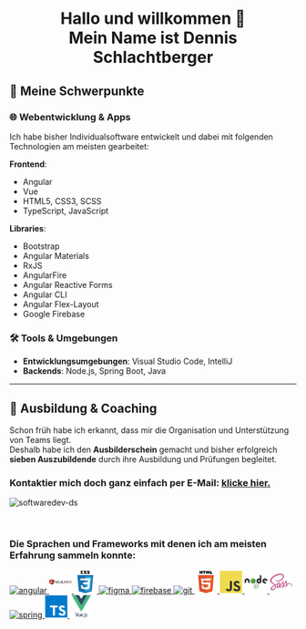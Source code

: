 <h1 align="center">Hallo und willkommen 👋 <br> Mein Name ist Dennis Schlachtberger</h1>


## 💼 Meine Schwerpunkte  

### 🌐 Webentwicklung & Apps  
Ich habe bisher Individualsoftware entwickelt und dabei mit folgenden Technologien am meisten gearbeitet:  

**Frontend**:  
- Angular  
- Vue  
- HTML5, CSS3, SCSS  
- TypeScript, JavaScript  

**Libraries**:  
- Bootstrap  
- Angular Materials  
- RxJS  
- AngularFire  
- Angular Reactive Forms  
- Angular CLI  
- Angular Flex-Layout  
- Google Firebase  

### 🛠️ Tools & Umgebungen  
- **Entwicklungsumgebungen**: Visual Studio Code, IntelliJ  
- **Backends**: Node.js, Spring Boot, Java  

---


## 🌱 Ausbildung & Coaching  

Schon früh habe ich erkannt, dass mir die Organisation und Unterstützung von Teams liegt.  
Deshalb habe ich den **Ausbilderschein** gemacht und bisher erfolgreich **sieben Auszubildende** durch ihre Ausbildung und Prüfungen begleitet.  


<h3 align="left">Kontaktier mich doch ganz einfach per E-Mail: <a href="mailto:d.schlachtberger@outlook.com"> klicke hier.</a></h3>
<p align="left">
</p>


<p align="left"> <img src="https://komarev.com/ghpvc/?username=softwaredev-ds&label=Profile%20views&color=0e75b6&style=flat" alt="softwaredev-ds" /> </p>
<br>
<h3 align="left">Die Sprachen und Frameworks mit denen ich am meisten Erfahrung sammeln konnte:</h3>
<p align="left"> <a href="https://angular.io" target="_blank" rel="noreferrer"> <img src="https://angular.io/assets/images/logos/angular/angular.svg" alt="angular" width="40" height="40"/> </a> <a href="https://angular.io" target="_blank" rel="noreferrer"> <img src="https://raw.githubusercontent.com/devicons/devicon/master/icons/angularjs/angularjs-original-wordmark.svg" alt="angularjs" width="40" height="40"/> </a> <a href="https://www.w3schools.com/css/" target="_blank" rel="noreferrer"> <img src="https://raw.githubusercontent.com/devicons/devicon/master/icons/css3/css3-original-wordmark.svg" alt="css3" width="40" height="40"/> </a> <a href="https://www.figma.com/" target="_blank" rel="noreferrer"> <img src="https://www.vectorlogo.zone/logos/figma/figma-icon.svg" alt="figma" width="40" height="40"/> </a> <a href="https://firebase.google.com/" target="_blank" rel="noreferrer"> <img src="https://www.vectorlogo.zone/logos/firebase/firebase-icon.svg" alt="firebase" width="40" height="40"/> </a> <a href="https://git-scm.com/" target="_blank" rel="noreferrer"> <img src="https://www.vectorlogo.zone/logos/git-scm/git-scm-icon.svg" alt="git" width="40" height="40"/> </a> <a href="https://www.w3.org/html/" target="_blank" rel="noreferrer"> <img src="https://raw.githubusercontent.com/devicons/devicon/master/icons/html5/html5-original-wordmark.svg" alt="html5" width="40" height="40"/> </a> <a href="https://developer.mozilla.org/en-US/docs/Web/JavaScript" target="_blank" rel="noreferrer"> <img src="https://raw.githubusercontent.com/devicons/devicon/master/icons/javascript/javascript-original.svg" alt="javascript" width="40" height="40"/> </a> <a href="https://nodejs.org" target="_blank" rel="noreferrer"> <img src="https://raw.githubusercontent.com/devicons/devicon/master/icons/nodejs/nodejs-original-wordmark.svg" alt="nodejs" width="40" height="40"/> </a> <a href="https://sass-lang.com" target="_blank" rel="noreferrer"> <img src="https://raw.githubusercontent.com/devicons/devicon/master/icons/sass/sass-original.svg" alt="sass" width="40" height="40"/> </a> <a href="https://spring.io/" target="_blank" rel="noreferrer"> <img src="https://www.vectorlogo.zone/logos/springio/springio-icon.svg" alt="spring" width="40" height="40"/> </a> <a href="https://www.typescriptlang.org/" target="_blank" rel="noreferrer"> <img src="https://raw.githubusercontent.com/devicons/devicon/master/icons/typescript/typescript-original.svg" alt="typescript" width="40" height="40"/> </a> <a href="https://vuejs.org/" target="_blank" rel="noreferrer"> <img src="https://raw.githubusercontent.com/devicons/devicon/master/icons/vuejs/vuejs-original-wordmark.svg" alt="vuejs" width="40" height="40"/> </a> </p>
